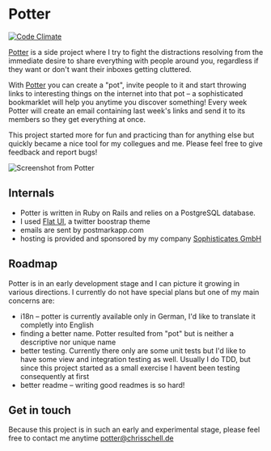 # Potter

[![Code Climate](https://codeclimate.com/github/cschell/potter.png)](https://codeclimate.com/github/cschell/potter)

[Potter](http://potterapp.de) is a side project where I try to fight the distractions resolving from the immediate desire to share everything with people around you, regardless if they want or don't want their inboxes getting cluttered.

With [Potter](http://potterapp.de) you can create a "pot", invite people to it and start throwing links to interesting things on the internet into that pot – a sophisticated bookmarklet will help you anytime you discover something! Every week Potter will create an email containing last week's links and send it to its members so they get everything at once.


This project started more for fun and practicing than for anything else but quickly became a nice tool for my collegues and me. Please feel free to give feedback and report bugs!

![Screenshot from Potter](http://get.chrisschell.de/SUVj.png)

## Internals

 - Potter is written in Ruby on Rails and relies on a PostgreSQL database.
 - I used [Flat UI](http://designmodo.github.io/Flat-UI/), a twitter boostrap theme
 - emails are sent by postmarkapp.com
 - hosting is provided and sponsored by my company [Sophisticates GmbH](http://sophisticates.de)


## Roadmap

Potter is in an early development stage and I can picture it growing in various directions. I currently do not have special plans but one of my main concerns are:

  - i18n – potter is currently available only in German, I'd like to translate it completly into English
  - finding a better name. Potter resulted from "pot" but is neither a descriptive nor unique name
  - better testing. Currently there only are some unit tests but I'd like to have some view and integration testing as well. Usually I do TDD, but since this project started as a small exercise I havent been testing consequently at first
  - better readme – writing good readmes is so hard!

## Get in touch

Because this project is in such an early and experimental stage, please feel free to contact me anytime potter@chrisschell.de